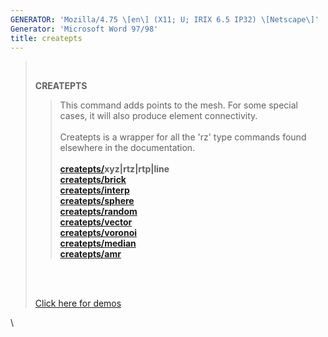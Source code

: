 ```yaml
---
GENERATOR: 'Mozilla/4.75 \[en\] (X11; U; IRIX 6.5 IP32) \[Netscape\]'
Generator: 'Microsoft Word 97/98'
title: createpts
---
```


>  
>
> **CREATEPTS**
>
> > This command adds points to the mesh. For some special cases, it
> > will also produce element connectivity.\
> > \
> > Createpts is a wrapper for all the 'rz' type commands found
> > elsewhere in the documentation.\
> > \
> > **[createpts/](CRTPTSRZ.html)xyz|rtz|rtp|line**\
> > **[createpts/brick](CRTPTBRICK.html)**\
> > **[createpts/interp](createpts_interp.html)**\
> > **[createpts/sphere](cresphere.html)**\
> > **[createpts/random](CRTPTRZRAN.html)**\
> > **[createpts/vector](CRTPTRZV_LG.html)**\
> > **[createpts/voronoi](createpts_voronoi.html)**\
> > **[createpts/median](createpts_median.html)**\
> > **[createpts/amr](CREATEPTSAMR.html)**
>
> \
>  
>
> [Click here for demos](demos/createpts/test/html/main_createpts.html)

\
